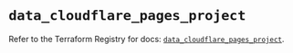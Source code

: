 # `data_cloudflare_pages_project`

Refer to the Terraform Registry for docs: [`data_cloudflare_pages_project`](https://registry.terraform.io/providers/cloudflare/cloudflare/5.3.0/docs/data-sources/pages_project).
